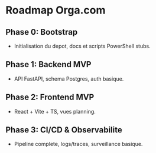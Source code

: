 # Roadmap Orga.com

## Phase 0: Bootstrap
- Initialisation du depot, docs et scripts PowerShell stubs.

## Phase 1: Backend MVP
- API FastAPI, schema Postgres, auth basique.

## Phase 2: Frontend MVP
- React + Vite + TS, vues planning.

## Phase 3: CI/CD & Observabilite
- Pipeline complete, logs/traces, surveillance basique.
